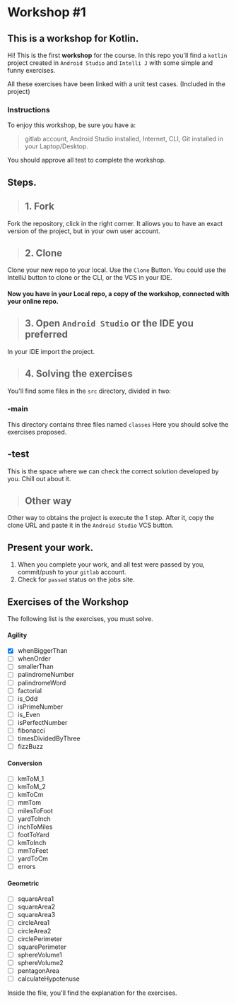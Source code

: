 # Workshop #1
## This is a workshop for Kotlin.

Hi! This is the first **workshop** for the course.
In this repo you'll find a `kotlin` project created in `Android Studio` and  `Intelli J` with some simple and funny exercises.

All these exercises have been linked with a unit test cases. (Included in the project)

### Instructions
To enjoy this workshop, be sure you have a:
> gitlab account,
> Android Studio installed,
> Internet,
> CLI,
> Git installed in your Laptop/Desktop.

You should approve all test to complete the workshop.


## Steps.

>## 1. Fork
Fork the repository, click in the right corner. It allows you to have an exact version of the project, but in your own user account.

>## 2. Clone

Clone your new repo to your local. Use the `Clone` Button. You could use the IntelliJ button to clone or the CLI, or the VCS in your IDE.
#### Now you have in your Local repo, a copy of the workshop, connected with your online repo.

>## 3. Open `Android Studio` or the IDE you preferred

In your IDE import the project.

>## 4. **Solving the exercises**

You'll find some files in the ``src`` directory, divided in two:
### -main
This directory contains three files named `classes`
Here you should solve the exercises proposed.

## -test
This is the space where we can check the correct solution developed by you.
Chill out about it.

>## Other way

Other way to obtains the project is execute the 1 step.
After it, copy the clone URL and paste it in the `Android Studio` VCS button.

## Present your work.

1. When you complete your work, and all test were passed by you, commit/push to your ``gitlab`` account.
2. Check for `passed` status on the jobs site.

## Exercises of the Workshop
The following list is the exercises, you must solve.
#### Agility
- [x] whenBiggerThan
- [ ] whenOrder
- [ ] smallerThan
- [ ] palindromeNumber
- [ ] palindromeWord
- [ ] factorial
- [ ] is_Odd
- [ ] isPrimeNumber
- [ ] is_Even
- [ ] isPerfectNumber
- [ ] fibonacci
- [ ] timesDividedByThree
- [ ] fizzBuzz

#### Conversion
- [ ] kmToM_1
- [ ] kmToM_2
- [ ] kmToCm
- [ ] mmTom
- [ ] milesToFoot
- [ ] yardToInch
- [ ] inchToMiles
- [ ] footToYard
- [ ] kmToInch
- [ ] mmToFeet
- [ ] yardToCm
- [ ] errors

#### Geometric

- [ ] squareArea1
- [ ] squareArea2
- [ ] squareArea3
- [ ] circleArea1
- [ ] circleArea2
- [ ] circlePerimeter
- [ ] squarePerimeter
- [ ] sphereVolume1
- [ ] sphereVolume2
- [ ] pentagonArea
- [ ] calculateHypotenuse

Inside the file, you'll find the explanation for the exercises.



